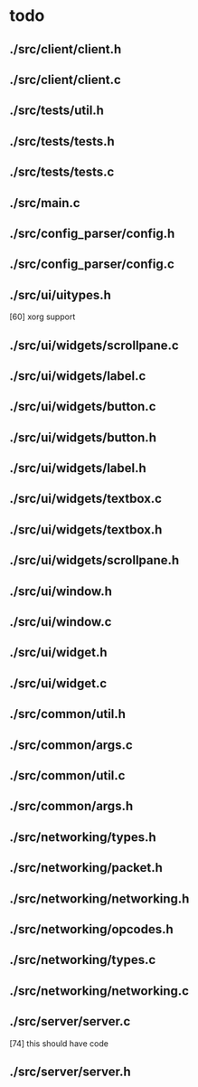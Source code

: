 # todo

## ./src/client/client.h

## ./src/client/client.c

## ./src/tests/util.h

## ./src/tests/tests.h

## ./src/tests/tests.c

## ./src/main.c

## ./src/config_parser/config.h

## ./src/config_parser/config.c

## ./src/ui/uitypes.h

[60] xorg support

## ./src/ui/widgets/scrollpane.c

## ./src/ui/widgets/label.c

## ./src/ui/widgets/button.c

## ./src/ui/widgets/button.h

## ./src/ui/widgets/label.h

## ./src/ui/widgets/textbox.c

## ./src/ui/widgets/textbox.h

## ./src/ui/widgets/scrollpane.h

## ./src/ui/window.h

## ./src/ui/window.c

## ./src/ui/widget.h

## ./src/ui/widget.c

## ./src/common/util.h

## ./src/common/args.c

## ./src/common/util.c

## ./src/common/args.h

## ./src/networking/types.h

## ./src/networking/packet.h

## ./src/networking/networking.h

## ./src/networking/opcodes.h

## ./src/networking/types.c

## ./src/networking/networking.c

## ./src/server/server.c

[74] this should have code

## ./src/server/server.h

